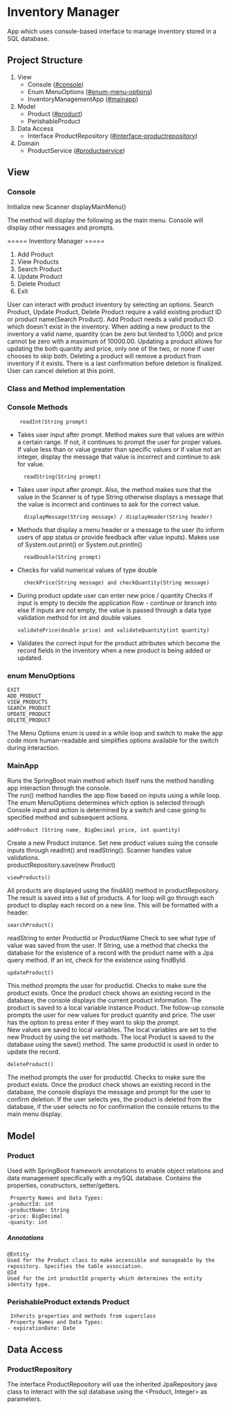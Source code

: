 # Inventory Manager
App which uses console-based interface to manage inventory stored in a SQL database.

## Project Structure
  1. View 
      * Console ([#console](https://github.com/abaya7721/JavaConsoleAppInventoryManager#console))
      * Enum MenuOptions ([#enum-menu-options](https://github.com/abaya7721/JavaConsoleAppInventoryManager#enum-menuoptions))
      * InventoryManagementApp ([#mainapp](https://github.com/abaya7721/JavaConsoleAppInventoryManager#mainapp))
  2. Model
      * Product ([#product](https://github.com/abaya7721/JavaConsoleAppInventoryManager#product))
      * PerishableProduct
  3. Data Access
      * Interface ProductRepository ([#interface-productrepository](https://github.com/abaya7721/JavaConsoleAppInventoryManager#interface-productrepository))
  4. Domain
      * ProductService ([#productservice](https://github.com/abaya7721/JavaConsoleAppInventoryManager#productservice))

## View
### Console
Initialize new Scanner
displayMainMenu()

The method will display the following as the main menu. Console will display other messages and prompts. 

===== Inventory Manager =====
1. Add Product
2. View Products
3. Search Product
4. Update Product
5. Delete Product
6. Exit

User can interact with product inventory by selecting an options. 
Search Product, Update Product, Delete Product require a valid existing product ID or product name(Search Product).
Add Product needs a valid product ID which doesn't exist in the inventory.
When adding a new product to the inventory a valid name, quantity (can be zero but limited to 1,000) and price cannot be zero with a maximum of 10000.00.
Updating a product allows for updating the both quantity and price, only one of the two, or none if user chooses to skip both.
Deleting a product will remove a product from inventory if it exists. There is a last confirmation before deletion is finalized. User can cancel deletion at this point. 


### Class and Method implementation

### Console Methods
		readInt(String prompt) 
* Takes user input after prompt. Method makes sure that values are within a certain range. If not, it continues to prompt the user for proper values. 
If value less than or value greater than specific values or if value not an integer, display the message that value is incorrect and continue to ask for value.

		readString(String prompt)
* Takes user input after prompt. Also, the method makes sure that the value in the Scanner is of type String otherwise displays a message that the value is incorrect and continues to ask for the correct value.

		displayMessage(String message) / displayHeader(String header)
* Methods that display a menu header or a message to the user (to inform users of app status or provide feedback after value inputs).
Makes use of System.out.print() or System.out.println()

        readDouble(String prompt)
* Checks for valid numerical values of type double

        checkPrice(String message) and checkQuantity(String message)
*   During product update user can enter new price / quantity
    Checks if input is empty  to decide the application flow - continue or branch into else
    If inputs are not empty, the value is passed through a data type validation method for int and double values

        validatePrice(double price) and validateQuantity(int quantity)
* Validates the correct input for the product attributes which become the record fields in the inventory when a new product is being added or updated.



### enum MenuOptions
	EXIT
	ADD_PRODUCT
	VIEW_PRODUCTS
	SEARCH_PRODUCT
	UPDATE_PRODUCT
	DELETE_PRODUCT

The Menu Options enum is used in a while loop and switch to make the app code more human-readable and simplifies options available for the switch during interaction. 

### MainApp
Runs the SpringBoot main method which itself runs the method handling app interaction through the console.  
The run() method handles the app flow based on inputs using a while loop.
The enum MenuOptions determines which option is selected through Console input and action is determined by a switch and case going to specified method and subsequent actions.

	addProduct (String name, BigDecimal price, int quantity)
Create a new Product instance.
Set new product values suing the console inputs through readInt() and readString().
Scanner handles value validations.  
productRepository.save(new Product)

	viewProducts()
All products are displayed using the findAll() method in productRepository. The result is saved into a list of products. A for loop will go through each product to display each record on a new line. This will be formatted with a header.

	searchProduct()
readString to enter ProductId or ProductName
Check to see what type of value was saved from the user.
If String, use a method that checks the database for the existence of a record with the product name with a Jpa query method. If an int, check for the existence using findById.

	updateProduct()
This method prompts the user for productId. Checks to make sure the product exists. Once the product check shows an existing record in the database, the console displays the current product information. The product is saved to a local variable instance Product.  The follow-up console prompts the user for new values for product quantity and price. The user has the option to press enter if they want to skip the prompt.  
New values are saved to local variables. The local variables are set to the new Product by using the set methods. The local Product is saved to the database using the save() method. The same productId is used in order to update the record.

	deleteProduct()
The method prompts the user for productId.  Checks to make sure the product exists. Once the product check shows an existing record in the database, the console displays the message and prompt for the user to confirm deletion. If the user selects yes, the product is deleted from the database, if the user selects no for confirmation the console returns to the main menu display.


## Model 
### Product
Used with SpringBoot framework annotations to enable object relations and data management specifically with a mySQL database.
Contains the properties, constructors, setter/getters.

	 Property Names and Data Types:
	-productId: int
	-productName: String
	-price: BigDecimal
	-quanity: int

##### Annotations
	@Entity 
 	Used for the Product class to make accessible and manageable by the repository. Specifies the table association.
 	@Id 
  	Used for the int productId property which determines the entity identity type.

### PerishableProduct extends Product
     Inherits properties and methods from superclass
	 Property Names and Data Types:
	- expirationDate: Date


## Data Access
### ProductRepository
The interface ProductRepository will use the inherited JpaRepository java class to interact with the sql database using the <Product, Integer> as parameters.

